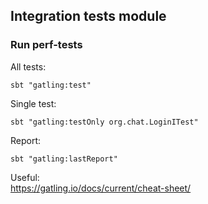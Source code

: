 ## Integration tests module

### Run perf-tests

All tests:
```
sbt "gatling:test"
```

Single test:
```
sbt "gatling:testOnly org.chat.LoginITest"
```

Report:
```
sbt "gatling:lastReport"
```


Useful:  
https://gatling.io/docs/current/cheat-sheet/